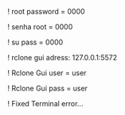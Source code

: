 ! root password = 0000

! senha root = 0000

! su pass = 0000

! rclone gui adress: 127.0.0.1:5572

! Rclone Gui user = user

! Rclone Gui pass = user

! Fixed Terminal error...
